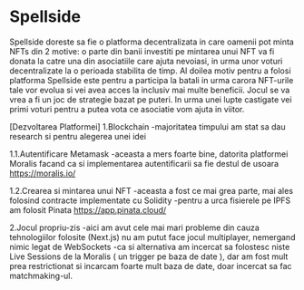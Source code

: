 # Spellside

Spellside doreste sa fie o platforma decentralizata in care oamenii pot minta NFTs din 2 motive: o parte din banii investiti pe mintarea unui NFT va fi donata la catre una din asociatiile care ajuta nevoiasi, in urma unor voturi decentralizate la o perioada stabilita de timp. Al doilea motiv pentru a folosi platforma Spellside este pentru a participa la batali in urma carora NFT-urile tale vor evolua si vei avea acces la inclusiv mai multe beneficii.
Jocul se va vrea a fi un joc de strategie bazat pe puteri. In urma unei lupte castigate vei primi voturi pentru a putea vota ce asociatie vom ajuta in viitor.


[Dezvoltarea Platformei]
1.Blockchain
  -majoritatea timpului am stat sa dau research si pentru alegerea unei idei
  
  1.1.Autentificare Metamask
      -aceasta a mers foarte bine, datorita platformei Moralis facand ca si implementarea autentificarii sa fie destul de usoara
      https://moralis.io/
 
  1.2.Crearea si mintarea unui NFT
      -aceasta a fost ce mai grea parte, mai ales folosind contracte implementate cu Solidity
      -pentru a urca fisierele pe IPFS am folosit Pinata
      https://app.pinata.cloud/
  
2.Jocul propriu-zis
      -aici am avut cele mai mari probleme din cauza tehnologiilor folosite (Next.js) nu am putut face jocul multiplayer, nemergand nimic legat de WebSockets
      -ca si alternativa am incercat sa folostesc niste Live Sessions de la Moralis ( un trigger pe baza de date ), dar am fost mult prea restrictionat si incarcam foarte mult baza de date, doar incercat sa fac matchmaking-ul.
      
      
